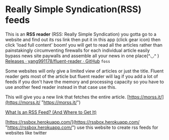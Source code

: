 # Really Simple Syndication(RSS) feeds

This is an **RSS reader** (RSS: Really Simple Syndication)
you gotta go to a website and find out its rss link then put it in this app (click gear icon)
then click 'load full content' 
boom! you will get to read all the articles rather than painstakingly circumventing firewalls for each individual article
easily bypass news site paywalls and assemble all your news in one place(^◡^ ) [Releases · yang991178/fluent-reader · GitHub](https://github.com/yang991178/fluent-reader/releases "https://github.com/yang991178/fluent-reader/releases") `foss` 

Some websites will only give a limited view of articles or just the title. Fluent reader gets most of the article but fluent reader will lag if you add a lot of feeds if you don't have the memory and processing capacity so you have to use another feed reader instead in that case use this. 

This will give you a new link that fetches the entire article. [https://morss.it/](https://morss.it/ "https://morss.it/") 

[What Is an RSS Feed? (And Where to Get It)](https://www.lifewire.com/what-is-an-rss-feed-4684568 "https://www.lifewire.com/what-is-an-rss-feed-4684568")

[https://rssbox.herokuapp.com/](https://rssbox.herokuapp.com/ "https://rssbox.herokuapp.com/") use this website to create rss feeds for websites like twitter
